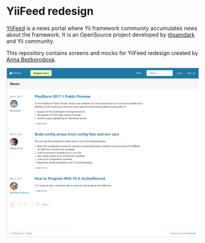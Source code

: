 # YiiFeed redesign

[YiiFeed](http://yiifeed.com/) is a news portal where Yii framework community
accumulates news about the framework. It is an OpenSource project developed by
[@samdark](https://github.com/samdark/) and Yii community.

This repository contains screens and mocks for YiiFeed redesign created by
[Anna Bezborodova](mailto:design@annabezborodova.com).

![](https://github.com/samdark/yiifeed-redesign/blob/master/screens/desktop/user/guest%20news%20list.png?raw=true)
